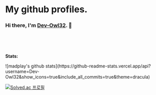 My github profiles.
===================

### Hi there, I'm [Dev-Owl32](https://github.com/Dev-Owl32). 👋

<p>&nbsp</p>
<p>&nbsp</p>

**Stats:**

<div align="left"></div>
![madplay's github stats](https://github-readme-stats.vercel.app/api?username=Dev-Owl32&show_icons=true&include_all_commits=true&theme=dracula)

[![Solved.ac
프로필](http://mazassumnida.wtf/api/generate_badge?boj=f_owl32)](https://solved.ac/profile/f_owl32)
